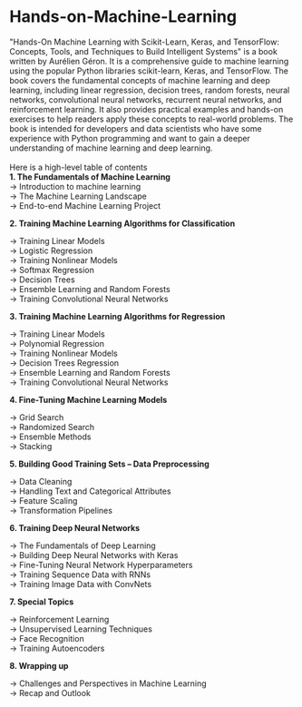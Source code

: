 # Hands-on-Machine-Learning
"Hands-On Machine Learning with Scikit-Learn, Keras, and TensorFlow: Concepts, Tools, and Techniques to Build Intelligent Systems" is a book written by Aurélien Géron. It is a comprehensive guide to machine learning using the popular Python libraries scikit-learn, Keras, and TensorFlow. The book covers the fundamental concepts of machine learning and deep learning, including linear regression, decision trees, random forests, neural networks, convolutional neural networks, recurrent neural networks, and reinforcement learning. It also provides practical examples and hands-on exercises to help readers apply these concepts to real-world problems. The book is intended for developers and data scientists who have some experience with Python programming and want to gain a deeper understanding of machine learning and deep learning.<br>
<br>Here is a high-level table of contents 
<br>
<b>1. The Fundamentals of Machine Learning</b>
<br>
-> Introduction to machine learning<br>
-> The Machine Learning Landscape<br>
-> End-to-end Machine Learning Project<br>

<b>2. Training Machine Learning Algorithms for Classification</b><br>

-> Training Linear Models<br>
-> Logistic Regression<br>
-> Training Nonlinear Models<br>
-> Softmax Regression<br>
-> Decision Trees<br>
-> Ensemble Learning and Random Forests<br>
-> Training Convolutional Neural Networks<br>

<b>3. Training Machine Learning Algorithms for Regression</b><br>

-> Training Linear Models<br>
-> Polynomial Regression<br>
-> Training Nonlinear Models<br>
-> Decision Trees Regression<br>
-> Ensemble Learning and Random Forests<br>
-> Training Convolutional Neural Networks<br>

<b>4. Fine-Tuning Machine Learning Models</b><br>

-> Grid Search<br>
-> Randomized Search<br>
-> Ensemble Methods<br>
-> Stacking<br>

<b>5. Building Good Training Sets – Data Preprocessing</b><br>

-> Data Cleaning<br>
-> Handling Text and Categorical Attributes<br>
-> Feature Scaling<br>
-> Transformation Pipelines<br>

<b>6. Training Deep Neural Networks</b><br>

-> The Fundamentals of Deep Learning<br>
-> Building Deep Neural Networks with Keras<br>
-> Fine-Tuning Neural Network Hyperparameters<br>
-> Training Sequence Data with RNNs<br>
-> Training Image Data with ConvNets<br>

<b>7. Special Topics</b><br>

-> Reinforcement Learning<br>
-> Unsupervised Learning Techniques<br>
-> Face Recognition<br>
-> Training Autoencoders<br>

<b>8. Wrapping up</b><br>

-> Challenges and Perspectives in Machine Learning<br>
-> Recap and Outlook<br>
